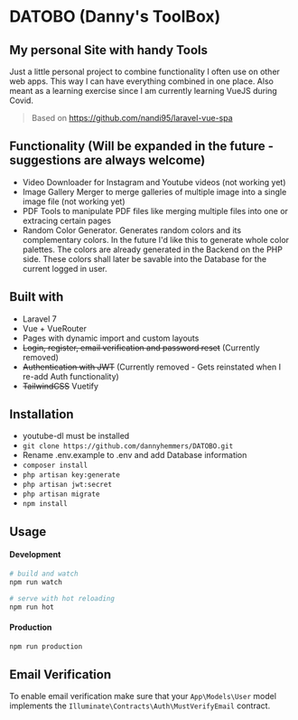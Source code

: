 # DATOBO (Danny's ToolBox)

## My personal Site with handy Tools
Just a little personal project to combine functionality I often use on other web apps.
This way I can have everything combined in one place. 
Also meant as a learning exercise since I am currently learning VueJS during Covid. 
>Based on https://github.com/nandi95/laravel-vue-spa

## Functionality (Will be expanded in the future - suggestions are always welcome)

- Video Downloader for Instagram and Youtube videos (not working yet)
- Image Gallery Merger to merge galleries of multiple image into a single image file (not working yet)
- PDF Tools to manipulate PDF files like merging multiple files into one or extracing certain pages
- Random Color Generator. Generates random colors and its complementary colors. In the future I'd like this to generate whole color palettes. The colors are already generated in the Backend on the PHP side. These colors shall later be savable into the Database for the current logged in user.

## Built with

- Laravel 7
- Vue + VueRouter
- Pages with dynamic import and custom layouts
- ~~Login, register, email verification and password reset~~ (Currently removed)
- ~~Authentication with JWT~~ (Currently removed - Gets reinstated when I re-add Auth functionality)
- ~~TailwindCSS~~ Vuetify

## Installation

- youtube-dl must be installed
- `git clone https://github.com/dannyhemmers/DATOBO.git`
- Rename .env.example to .env and add Database information
- `composer install`
- `php artisan key:generate` 
- `php artisan jwt:secret`
- `php artisan migrate`
- `npm install`

## Usage

#### Development

```bash
# build and watch
npm run watch

# serve with hot reloading
npm run hot
```

#### Production

```bash
npm run production
```
## Email Verification

To enable email verification make sure that your `App\Models\User` model implements the `Illuminate\Contracts\Auth\MustVerifyEmail` contract.